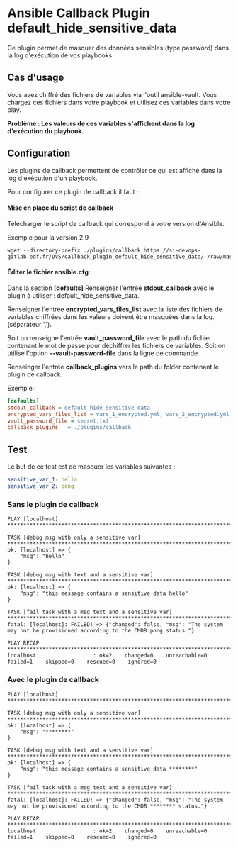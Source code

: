 # Ansible Callback Plugin default_hide_sensitive_data

Ce plugin permet de masquer des données sensibles (type password) dans la log d'exécution de vos playbooks.

## Cas d'usage
Vous avez chiffré des fichiers de variables via l'outil ansible-vault.
Vous chargez ces fichiers dans votre playbook et utilisez ces variables dans votre play.

**Problème : Les valeurs de ces variables s'affichent dans la log d'exécution du playbook.**

## Configuration
Les plugins de callback permettent de contrôler ce qui est affiché dans la log d'exécution d'un playbook.

Pour configurer ce plugin de callback il faut :

#### Mise en place du script de callback


Télécharger le script de callback qui correspond à votre version d'Ansible.

Exemple pour la version 2.9
``` shell
wget --directory-prefix ./plugins/callback https://si-devops-gitlab.edf.fr/DVS/callback_plugin_default_hide_sensitive_data/-/raw/master/plugins/callback/2.9/default_hide_sensitive_data.py
```

#### Éditer le fichier ansible.cfg :

Dans la section **[defaults]**
Renseigner l'entrée **stdout_callback** avec le plugin à utiliser : default_hide_sensitive_data.

Renseigner l'entrée **encrypted_vars_files_list** avec la liste des fichiers de variables chiffrées dans les valeurs doivent être masquées dans la log. (séparateur ',').

Soit on renseigne l'entrée **vault_password_file** avec le path du fichier contenant le mot de passe pour déchiffrer les fichiers de variables.
Soit on utilise l'option **--vault-password-file** dans la ligne de commande.

Renseinger l'entrée **callback_plugins** vers le path du folder contenant le plugin de callback.

Exemple :
``` ini
[defaults]
stdout_callback = default_hide_sensitive_data
encrypted_vars_files_list = vars_1_encrypted.yml, vars_2_encrypted.yml
vault_password_file = secret.txt
callback_plugins   = ./plugins/callback
```

## Test

Le but de ce test est de masquer les variables suivantes :

``` yaml
sensitive_var_1: hello
sensitive_var_2: pong
``` 

### Sans le plugin de callback

``` 
PLAY [localhost] *****************************************************************************************************************************************************************************************************************************

TASK [debug msg with only a sensitive var] ***************************************************************************************************************************************************************************************************
ok: [localhost] => {
    "msg": "hello"
}

TASK [debug msg with text and a sensitive var] ***********************************************************************************************************************************************************************************************
ok: [localhost] => {
    "msg": "this message contains a sensitive data hello"
}

TASK [fail task with a msg text and a sensitive var] *****************************************************************************************************************************************************************************************
fatal: [localhost]: FAILED! => {"changed": false, "msg": "The system may not be provisioned according to the CMDB pong status."}

PLAY RECAP ***********************************************************************************************************************************************************************************************************************************
localhost                  : ok=2    changed=0    unreachable=0    failed=1    skipped=0    rescued=0    ignored=0
``` 

### Avec le plugin de callback

``` 
PLAY [localhost] *****************************************************************************************************************************************************************************************************************************

TASK [debug msg with only a sensitive var] ***************************************************************************************************************************************************************************************************
ok: [localhost] => {
    "msg": "********"
}

TASK [debug msg with text and a sensitive var] ***********************************************************************************************************************************************************************************************
ok: [localhost] => {
    "msg": "this message contains a sensitive data ********"
}

TASK [fail task with a msg text and a sensitive var] *****************************************************************************************************************************************************************************************
fatal: [localhost]: FAILED! => {"changed": false, "msg": "The system may not be provisioned according to the CMDB ******** status."}

PLAY RECAP ***********************************************************************************************************************************************************************************************************************************
localhost                  : ok=2    changed=0    unreachable=0    failed=1    skipped=0    rescued=0    ignored=0
``` 
